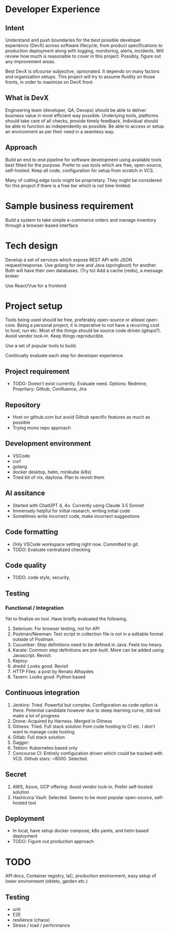 # Developer Experience

## Intent

Understand and push boundaries for the best possible developer experience (DevX) across software lifecycle, from product specifications to production deployment along with logging, monitoring, alerts, incidents. Will review how much is reasonable to cover in this project. Possibly, figure out any improvement areas.

Best DevX is ofcourse subjective, opnionated. It depends on many factors and organization setups. This project will try to assume fluidity on those fronts, in order to maximize on DevX front.

## What is DevX

Engineering team (developer, QA, Devops) should be able to deliver business value in most efficient way possible. Underlying tools, platforms should take care of all checks, provide timely feedback. Individual should be able to function as independently as possible. Be able to access or setup an environment as per their need in a seamless way.

## Approach

Build an end to end pipeline for software development using available tools best fitted for the purpose. Prefer to use tools which are free, open-source, self-hosted. Keep all code, configuration for setup from scratch in VCS.

Many of cutting edge tools might be proprietary. They might be considered for this project if there is a free tier which is not time-limited.

# Sample business requirement

Build a system to take simple e-commerce orders and manage inventory through a browser-based interface

# Tech design

Develop a set of services which expose REST API with JSON request/response. Use golang for one and Java (springboot) for another. Both will have their own databases. (Try to) Add a cache (redis), a message broker

Use React/Vue for a frontend

# Project setup

Tools being used should be free, preferably open-source or atleast open-core. Being a personal project, it is imperative to not have a recurring cost to host, run etc.
Most of the things should be source code driven (gitops?). Avoid vendor lock-in. Keep things reproducible.

Use a set of popular tools to build.

Continually evaluate each step for developer experience.

## Project requirement

- TODO: Doesn't exist currently. Evaluate need. Options: Redmine, Propritary: Github, Confluence, Jira

## Repository

- Host on github.com but avoid Github specific features as much as possible
- Trying mono repo approach

## Development environment

- VSCode
- curl
- golang
- docker desktop, helm, minikube (k8s)
- Tried bit of nix, daytona. Plan to revisit them

## AI assitance

- Started with ChatGPT 4, 4o. Currently using Claude 3.5 Sonnet
- Immensely helpful for initial research, writing initial code
- Sometimes write incorrect code, make incorrect suggestions

## Code formatting

- Only VSCode workspace setting right now. Committed to git.
- TODO: Evaluate centralized checking

## Code quality

- TODO: code style, security,

## Testing

### Functional / Integration

Yet to finalize on tool. Have briefly evaluated the following.

1. Selenium: For browser testing, not for API
1. Postman/Newman: Test script in collection file is not in a editable format outside of Postman.
1. Cucumber: Step definitions need to be defined in Java. Feels too heavy.
1. Karate: Common step definitions are pre-built. More can be added using Javascript. Revisit.
1. Keploy:
1. dredd: Looks good. Revisit
1. HTTP Files: a post by Renato Athaydes
1. Tavern: Looks good. Python based

## Continuous integration

1. Jenkins: Tried. Powerful but complex. Configuration as code option is there. Potential candidate however due to steep learning curve, did not make a lot of progress
1. Drone: Acquired by Harness. Merged in Gitness
1. Gitness: Tried. Full stack solution from code hosting to CI etc. I don't want to manage code hosting
1. Gitlab: Full stack solution
1. Dagger:
1. Tekton: Kubernetes based only
1. Concourse CI: Entirely configuration driven which could be tracked with VCS. Github stars: ~8000. Selected.

## Secret

1. AWS, Azure, GCP offering: Avoid vendor lock-in. Prefer self-hosted solution
1. Hashicorp Vault: Selected. Seems to be most popular open-source, self-hosted tool

## Deployment

- In local, have setup docker compose, k8s yamls, and helm based deployment
- TODO: Figure out production approach

# TODO

API docs, Container registry, IaC, production environment, easy setup of lower environment (okteto, garden etc.)

## Testing

- unit
- E2E
- resilience (chaos)
- Stress / load / performance

